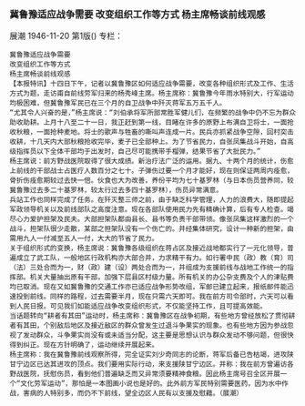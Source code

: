 ### 冀鲁豫适应战争需要  改变组织工作等方式  杨主席畅谈前线观感
展潮
1946-11-20
第1版()
专栏：

    冀鲁豫适应战争需要
    改变组织工作等方式
    杨主席畅谈前线观感
    【本报特讯】十四日下午，记者以冀鲁豫区如何适应战争需要，改变各种组织形式及工作、生活方式为题，走访甫自前线劳军归来的杨秀峰主席。杨主席称：冀鲁豫今年雨水特别大，行军运动均极困难，但冀鲁豫军民已在三个月的自卫战争中歼灭蒋军五万五千人。
    “尤其令人兴奋的是，”杨主席说：“刘伯承将军所部常胜军健儿们，在频繁的战争中仍不忘为群众助收助耕。上月十八至二十一日，我正赶到第一线，目睹在许多的原野上布满自卫将士，一面抢收秋粮，一面抢种麦地。将士的歌声与牲畜的嘶叫声连成一片。民兵亦抓紧战争空隙，回村突击收耕，十几天内大部秋粮抢收完毕，麦子已全部种上。为了节省民力，自张凤集战斗开始，自高级指挥员以下全体干部均于出发时，自己尽可能携带手榴弹，结果节省了大批民力。”
    杨主席说：前方野战医院取得了很大成绩。新治疗法广泛的运用。据九、十两个月的统计，伤愈上前线的干部战士占医疗人数百分之七十。子弹伤过要一个月才能好，现在则保证两周内痊愈，骨折伤痊愈期较过去快一倍。伙食也大为改善，养份平均为七十基罗林（与日本伤员营养同，较冀鲁豫过去多二十基罗林，较太行过去多四十基罗林），伤员异常满意。
    兵站工作也同样完成了任务。在歼灭整三师之前，由于缺乏科学管理，人力的浪费大，随即提起军政领导机关以及前线部队之高度注意。现在各部队使用民力先有精确计算，后有专人检查。竭尽心力爱护担架及民夫。大部担架队都由县长、县书等负责干部带领。像张凤集这样激烈的一个战斗，担架队很少走散，某部之担架队没有一个伤亡的。并经集体研究，设计一种新的担架，由需用九人一付减至五人一付，大大的节省了民力。
    关于组织形式的变换，杨主席说：冀鲁豫各级组织在蒋占区及接近战地都实行了一元化领导，普遍成立了武工队，一般地区行政机构亦大部合并，力求精干有力。如行署中民（政）教（育）司（法）三处合而为一，财（政）建（设）两处合而为一，并组成为支援前线与战地工作统一的指挥部。机关大量抽出原有干部，加强下层县区村级力量。所有机关的办公杂支费及个人的津贴费均已取消。现在又如冀鲁豫的交通工作亦已适应战争形势改组，军邮已建立起来，报纸邮件能迅速投到前线。同样的路程，过去需要半月，现在只需六天即可。我在前方司令部时，六天可以看到人民日报。可见我们如能适应战争改变组织形式，不仅能坚持工作，且可提高效能。
    当话题转向“耕者有其田”运动时，杨主席称：冀鲁豫区在战争初期，有些地方曾经放松了贯彻耕者有其田，个别敌后地区及接近敌区的群众曾发生过退斗争果实的现象。也有些地方因为参战忽视了发动群众，斗争果实尚没有或未适当分配，这主要是思想认识与群众发动不够问题，但很快得到纠正。现在方针明确了，运动继续开展起来。
    杨主席称：我在冀鲁豫前线观察所得，完全证实刘少奇同志的论断，蒋军后备已告枯竭，进攻陕甘宁边区已达其进攻的顶点。我们要用实际行动，来支援陕甘宁边区。并称：我在前方曾遍访各野战医院，抚慰伤员，看到他们普遍缺乏而又异常须要精神食粮。因此杨主席号召全区开展一个“文化劳军运动”，那怕是一本图画小说也是好的。此外前方军民特别需要医药，因为水中作战，害病的人特别多，而仍不下前线，望全边区人民有以支援及慰藉。（展潮）
